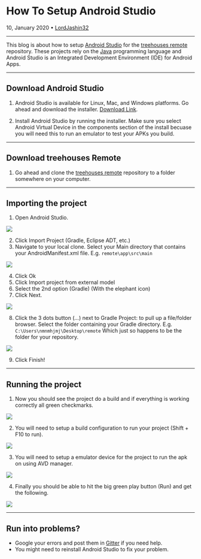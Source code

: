 # How To Setup Android Studio 

10, January 2020 • [LordJashin32](https://github.com/LordJashin32)

---

This blog is about how to setup [Android Studio](https://en.wikipedia.org/wiki/Android_Studio) for the [treehouses remote](https://github.com/treehouses/remote) repository.
These projects rely on the [Java](https://en.wikipedia.org/wiki/Java_%28programming_language%29) programming language and Android Studio is an Integrated Development Environment (IDE) for Android Apps. 

---

## Download Android Studio

1. Android Studio is available for Linux, Mac, and Windows platforms. Go ahead and download the installer. 
[Download Link](https://developer.android.com/studio).

2. Install Android Studio by running the installer. Make sure you select
Android Virtual Device in the components section of the install becuase you 
will need this to run an emulator to test your APKs you build.

---

## Download treehouses Remote 

1. Go ahead and clone the [treehouses remote](https://github.com/treehouses/remote) repository to a folder somewhere on your computer.

---

## Importing the project

1. Open Android Studio.
 
![](./images/20200105-android-studio.png)
 
2. Click Import Project (Gradle, Eclipse ADT, etc.)
3. Navigate to your local clone. Select your Main directory that contains
your AndroidManifest.xml file. E.g. `remote\app\src\main`
 
![](./images/20200105-import-project.png)
 
4. Click Ok
5. Click Import project from external model
6. Select the 2nd option (Gradle) (With the elephant icon)
7. Click Next.
 
![](./images/2020105-select-gradle.png)
 
8. Click the 3 dots button (...) next to Gradle Project: to pull up
a file/folder browser. Select the folder containing your Gradle directory. E.g. `C:\Users\nmnmhjmj\Desktop\remote`
Which just so happens to be the folder for your repository.
 
![](./images/20200105-gradle-folder.png)
 
9. Click Finish!

---

## Running the project

1. Now you should see the project do a build and if everything is working correctly all green checkmarks.
 
![](./images/20200105-green-checks.png)
 
2. You will need to setup a build configuration to run your project (Shift + F10 to run).
 
![](./images/20200105-build-config.png)
 
3. You will need to setup a emulator device for the project to run the apk on using AVD manager.
 
![](./images/20200105-avd-manager.png)
 
4. Finally you should be able to hit the big green play button (Run) and get the following.
 
![](./images/20200105-run-apk.png)

---

## Run into problems?

 * Google your errors and post them in [Gitter](https://treehouses.io/#!pages/chat.md) if you need help. 
 * You might need to reinstall Android Studio to fix your problem.
